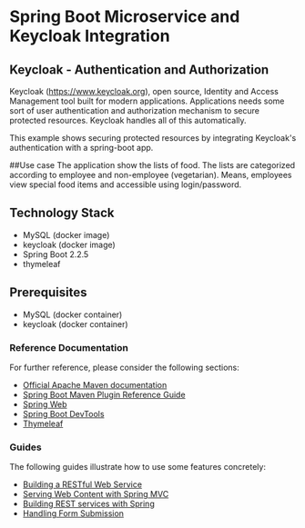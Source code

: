 
# Spring Boot Microservice and Keycloak Integration

## Keycloak - Authentication and Authorization   
Keycloak (https://www.keycloak.org), open source, Identity and Access Management tool built for modern applications.
Applications needs some sort of user authentication and authorization mechanism to secure protected resources. Keycloak handles all of this automatically. 

This example shows securing protected resources by integrating Keycloak's authentication with a spring-boot app.

##Use case
The application show the lists of food. The lists are categorized according to employee and non-employee (vegetarian).
Means, employees view special food items and accessible using login/password.

## Technology Stack
- MySQL (docker image)
- keycloak (docker image)
- Spring Boot 2.2.5 
- thymeleaf

## Prerequisites
 * MySQL (docker container)
 * keycloak (docker container)


### Reference Documentation
For further reference, please consider the following sections:

* [Official Apache Maven documentation](https://maven.apache.org/guides/index.html)
* [Spring Boot Maven Plugin Reference Guide](https://docs.spring.io/spring-boot/docs/2.2.6.RELEASE/maven-plugin/)
* [Spring Web](https://docs.spring.io/spring-boot/docs/2.2.6.RELEASE/reference/htmlsingle/#boot-features-developing-web-applications)
* [Spring Boot DevTools](https://docs.spring.io/spring-boot/docs/2.2.6.RELEASE/reference/htmlsingle/#using-boot-devtools)
* [Thymeleaf](https://docs.spring.io/spring-boot/docs/2.2.6.RELEASE/reference/htmlsingle/#boot-features-spring-mvc-template-engines)

### Guides
The following guides illustrate how to use some features concretely:

* [Building a RESTful Web Service](https://spring.io/guides/gs/rest-service/)
* [Serving Web Content with Spring MVC](https://spring.io/guides/gs/serving-web-content/)
* [Building REST services with Spring](https://spring.io/guides/tutorials/bookmarks/)
* [Handling Form Submission](https://spring.io/guides/gs/handling-form-submission/)

